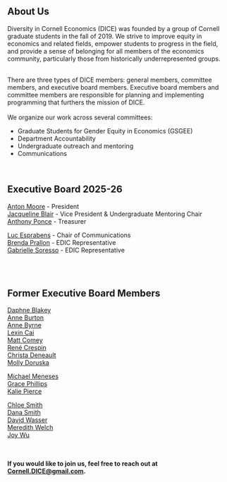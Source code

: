 <html lang="en">
  <head>
    <meta charset="utf-8">
    <meta name="description" content="About Us">
  
  </head>

        

<div class="page-header">
  <h2>About Us </h2>
</div>
Diversity in Cornell Economics (DICE) was founded by a group of Cornell graduate students in the fall of 2019. We strive to improve equity in economics and related fields, empower students to progress in the field, and provide a sense of belonging for all members of the economics community, particularly those from historically underrepresented groups.
<br>
<br>

There are three types of DICE members: general members, committee members, and executive board members. Executive board members and committee members are responsible for planning and implementing programming that furthers the mission of DICE.
<br/>
<br/>
We organize our work across several committees:
<ul>
<li> Graduate Students for Gender Equity in Economics (GSGEE) </li>
<li> Department Accountability </li>
<li> Undergraduate outreach and mentoring </li>
<li> Communications </li>
</ul>
<br/>
   
<div class="page-header">
  <h2>Executive Board 2025-26</h2>
</div>

<a href="https://publicpolicy.cornell.edu/people/anton-moore/">Anton Moore</a> - President
<br/>
<a href="https://publicpolicy.cornell.edu/people/jaqueline-blair/">Jacqueline Blair</a> - Vice President \& Undergraduate Mentoring Chair
<br/>
<a href="https://dyson.cornell.edu/programs/graduate/graduate-student-directory/">Anthony Ponce</a> - Treasurer
<!--<br/>-->
<!--<a href="https://economics.cornell.edu/lexin-cai">Lexin Cai</a> - Chair of Department Accountability
<br/>
<a href="https://www.mollydoruska.com">Molly Doruska</a> - President, Chair of GSGEE 
<br/>-->
<a href="https://dyson.cornell.edu/programs/graduate/graduate-student-directory/">Luc Esprabens</a> - Chair of Communications <!--, Dyson Diversity Council representative-->
<br/>
<a href="https://economics.cornell.edu/brenda-quesada-prallon">Brenda Prallon</a> - EDIC Representative
<br/>
<a href="https://publicpolicy.cornell.edu/people/gabrielle-sorresso/">Gabrielle Soresso</a> - EDIC Representative


<!--<a href="https://economics.cornell.edu/brenda-quesada-prallon">Brenda Prallon</a> - Economics Diversity and Inclusion Committee Grad Student Representative
<br/>
<a href="https://publicpolicy.cornell.edu/people/chloe-smith/">Chloe Smith</a> - Economics Diversity and Inclusion Committee Grad Student Representative-->

<br/>


<br/>




 
<div class="page-header"> 
<h2>Former Executive Board Members</h2>
</div>

<a href="https://publicpolicy.cornell.edu/people/daphne-blakey/">Daphne Blakey</a>
<br/>
<a href="https://annemburton.com/">Anne Burton</a>
<br/>
<a href="https://www.econanne.com/">Anne Byrne</a>
<br/>
<a href="https://economics.cornell.edu/lexin-cai">Lexin Cai</a>
<br/>
<a href="https://www.matthewcomey.com/">Matt Comey</a>
<br/>
<a href="https://www.renecrespin.com/">Ren&eacute; Crespin</a>
<br/>
<a href="https://www.christa-deneault.com/">Christa Deneault</a>
<br/>
<a href="https://www.mollydoruska.com">Molly Doruska</a>
<br/>
<!--<a href="https://dyson.cornell.edu/programs/graduate/graduate-student-directory/">Luc Esprabens</a>
<br/> -->
<a href="https://dyson.cornell.edu/programs/graduate/graduate-student-directory/">Michael Meneses</a>
<br/>
<a href="https://gracenphillips.com/">Grace Phillips</a>
<br/>
<a href="https://economics.cornell.edu/kalie-pierce-0">Kalie Pierce</a> 
<br/>
<!--<a href="https://economics.cornell.edu/brenda-quesada-prallon">Brenda Prallon</a>
<br/>-->
<a href="https://publicpolicy.cornell.edu/people/chloe-smith/">Chloe Smith</a>
<br/>
<a href="https://danajsmith.com/">Dana Smith</a>
<br/>
<a href="https://www.davidnwasser.com">David Wasser</a>
<br/>
<a href="https://www.human.cornell.edu/people/msw274">Meredith Welch</a>
<br/>
<a href="https://joyzwu.github.io/">Joy Wu</a>
<br/>
<br/>
<br/>





    
<strong>If you would like to join us, feel free to reach out at Cornell.DICE@gmail.com.</strong>

<br/>
<br/>
<br/>
     
  <span id="lastModified"></span>
